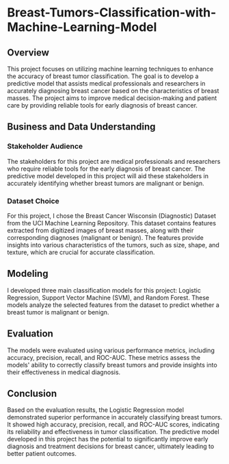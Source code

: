 # Breast-Tumors-Classification-with-Machine-Learning-Model
## Overview
This project focuses on utilizing machine learning techniques to enhance the accuracy of breast tumor classification. The goal is to develop a predictive model that assists medical professionals and researchers in accurately diagnosing breast cancer based on the characteristics of breast masses. The project aims to improve medical decision-making and patient care by providing reliable tools for early diagnosis of breast cancer.

## Business and Data Understanding
### Stakeholder Audience
The stakeholders for this project are medical professionals and researchers who require reliable tools for the early diagnosis of breast cancer. The predictive model developed in this project will aid these stakeholders in accurately identifying whether breast tumors are malignant or benign.

### Dataset Choice
For this project, I chose the Breast Cancer Wisconsin (Diagnostic) Dataset from the UCI Machine Learning Repository. This dataset contains features extracted from digitized images of breast masses, along with their corresponding diagnoses (malignant or benign). The features provide insights into various characteristics of the tumors, such as size, shape, and texture, which are crucial for accurate classification.

## Modeling
I developed three main classification models for this project: Logistic Regression, Support Vector Machine (SVM), and Random Forest. These models analyze the selected features from the dataset to predict whether a breast tumor is malignant or benign.

## Evaluation
The models were evaluated using various performance metrics, including accuracy, precision, recall, and ROC-AUC. These metrics assess the models' ability to correctly classify breast tumors and provide insights into their effectiveness in medical diagnosis.

## Conclusion
Based on the evaluation results, the Logistic Regression model demonstrated superior performance in accurately classifying breast tumors. It showed high accuracy, precision, recall, and ROC-AUC scores, indicating its reliability and effectiveness in tumor classification. The predictive model developed in this project has the potential to significantly improve early diagnosis and treatment decisions for breast cancer, ultimately leading to better patient outcomes.


